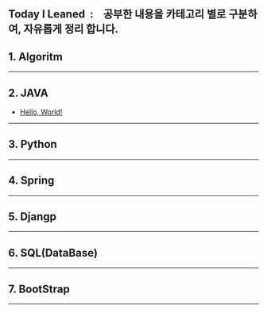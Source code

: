 ## Today I Leaned&nbsp; : &nbsp;&nbsp;  공부한 내용을 카테고리 별로 구분하여, 자유롭게 정리 합니다.
## 1. Algoritm
***
## 2. JAVA
  * [Hello, World!](https://github.com/flowermisty/T.I.L/blob/master/2.JAVA/HelloWorld.md)
***
## 3. Python
***
## 4. Spring
***
## 5. Djangp
***
## 6. SQL(DataBase)
***
## 7. BootStrap
***

